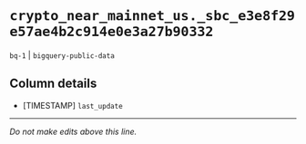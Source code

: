 # `crypto_near_mainnet_us._sbc_e3e8f29e57ae4b2c914e0e3a27b90332`
`bq-1` | `bigquery-public-data`

## Column details
* [TIMESTAMP] `last_update`

-------------------------------------------------------------------------------
*Do not make edits above this line.*
